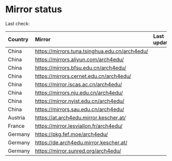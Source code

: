 <script src="./time.js"></script>
# Mirror status
Last check: <script type="text/javascript">localize(1740660309.6322381);</script>

|Country|Mirror|Last update|
|:------|:-----|:----------|
|China|https://mirrors.tuna.tsinghua.edu.cn/arch4edu/|<script type="text/javascript">localize(1740638702);</script>|
|China|https://mirrors.aliyun.com/arch4edu/|<script type="text/javascript">localize(1740638702);</script>|
|China|https://mirrors.bfsu.edu.cn/arch4edu/|<script type="text/javascript">localize(1740595346);</script>|
|China|https://mirrors.cernet.edu.cn/arch4edu/|<script type="text/javascript">localize(1740638702);</script>|
|China|https://mirror.iscas.ac.cn/arch4edu/|<script type="text/javascript">localize(1740638702);</script>|
|China|https://mirrors.nju.edu.cn/arch4edu/|<script type="text/javascript">localize(1740552205);</script>|
|China|https://mirror.nyist.edu.cn/arch4edu/|<script type="text/javascript">localize(1740638702);</script>|
|China|https://mirrors.sau.edu.cn/arch4edu/|<script type="text/javascript">localize(1731653531);</script>|
|Austria|https://at.arch4edu.mirror.kescher.at/|<script type="text/javascript">localize(1740638702);</script>|
|France|https://mirror.lesviallon.fr/arch4edu/|<script type="text/javascript">localize(1740595346);</script>|
|Germany|https://pkg.fef.moe/arch4edu/|<script type="text/javascript">localize(1740638702);</script>|
|Germany|https://de.arch4edu.mirror.kescher.at/|<script type="text/javascript">localize(1740638702);</script>|
|Germany|https://mirror.sunred.org/arch4edu/|<script type="text/javascript">localize(1740638702);</script>|

<script src="./tablefilter/tablefilter.js"></script>
<script src="./table.js"></script>